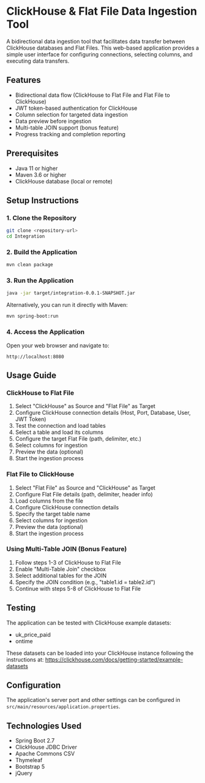 # ClickHouse & Flat File Data Ingestion Tool

A bidirectional data ingestion tool that facilitates data transfer between ClickHouse databases and Flat Files. This web-based application provides a simple user interface for configuring connections, selecting columns, and executing data transfers.

## Features

- Bidirectional data flow (ClickHouse to Flat File and Flat File to ClickHouse)
- JWT token-based authentication for ClickHouse
- Column selection for targeted data ingestion
- Data preview before ingestion
- Multi-table JOIN support (bonus feature)
- Progress tracking and completion reporting

## Prerequisites

- Java 11 or higher
- Maven 3.6 or higher
- ClickHouse database (local or remote)

## Setup Instructions

### 1. Clone the Repository

```bash
git clone <repository-url>
cd Integration
```

### 2. Build the Application

```bash
mvn clean package
```

### 3. Run the Application

```bash
java -jar target/integration-0.0.1-SNAPSHOT.jar
```

Alternatively, you can run it directly with Maven:

```bash
mvn spring-boot:run
```

### 4. Access the Application

Open your web browser and navigate to:

```
http://localhost:8080
```

## Usage Guide

### ClickHouse to Flat File

1. Select "ClickHouse" as Source and "Flat File" as Target
2. Configure ClickHouse connection details (Host, Port, Database, User, JWT Token)
3. Test the connection and load tables
4. Select a table and load its columns
5. Configure the target Flat File (path, delimiter, etc.)
6. Select columns for ingestion
7. Preview the data (optional)
8. Start the ingestion process

### Flat File to ClickHouse

1. Select "Flat File" as Source and "ClickHouse" as Target
2. Configure Flat File details (path, delimiter, header info)
3. Load columns from the file
4. Configure ClickHouse connection details
5. Specify the target table name
6. Select columns for ingestion
7. Preview the data (optional)
8. Start the ingestion process

### Using Multi-Table JOIN (Bonus Feature)

1. Follow steps 1-3 of ClickHouse to Flat File
2. Enable "Multi-Table Join" checkbox
3. Select additional tables for the JOIN
4. Specify the JOIN condition (e.g., "table1.id = table2.id")
5. Continue with steps 5-8 of ClickHouse to Flat File

## Testing

The application can be tested with ClickHouse example datasets:

- uk_price_paid
- ontime

These datasets can be loaded into your ClickHouse instance following the instructions at:
https://clickhouse.com/docs/getting-started/example-datasets

## Configuration

The application's server port and other settings can be configured in `src/main/resources/application.properties`.

## Technologies Used

- Spring Boot 2.7
- ClickHouse JDBC Driver
- Apache Commons CSV
- Thymeleaf
- Bootstrap 5
- jQuery